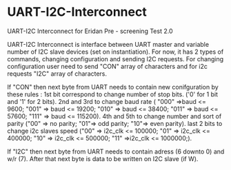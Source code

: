 # UART-I2C-Interconnect
UART-I2C Interconnect for Eridan Pre - screening Test 2.0

UART-I2C Interconnect is interface between UART master and variable number of I2C slave devices (set on instantiation).
For now, it has 2 types of commands, changing configuration and sending I2C requests. 
For changing configuration user need to send "CON" array of characters and for i2c requests "I2C" array of characters. 

If "CON" then next byte from UART needs to contain new conifguration by these rules : 
1st bit correspond to change number of stop bits. ('0' for 1 bit and '1' for 2 bits).
2nd and 3rd to change baud rate ( "000" =>baud <= 9600; "001" => baud <= 19200; "010" => baud <= 38400; "011" =>  baud <= 57600; "111" => baud <= 115200).
4th and 5th to change number and sort of parity ("00" => no parity; "01"=> odd parity; "10"=> even parity).
last 2 bits to change i2c slaves speed ("00" => i2c_clk <= 100000; "01" => i2c_clk <= 400000; "10" => i2c_clk <= 500000; "11" =>i2c_clk <= 1000000;).

If "I2C" then next byte from UART needs to contain adress (6 downto 0) and w/r (7).
After that next byte is data to be written on I2C slave (if W).
